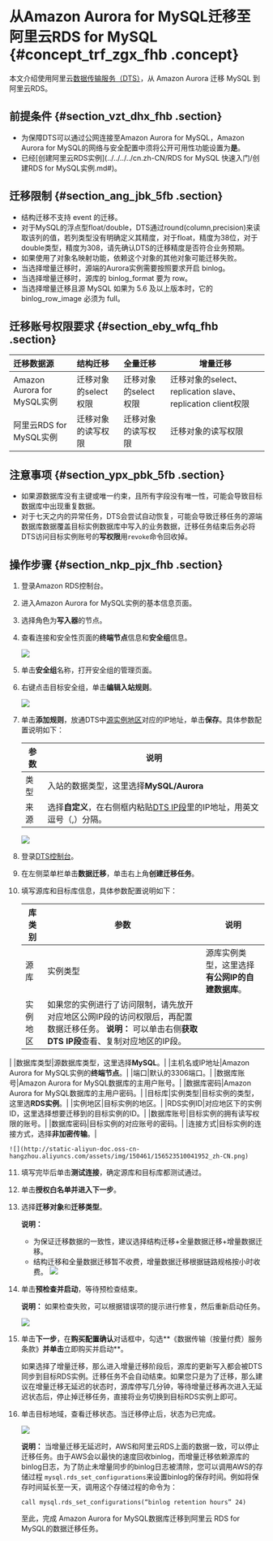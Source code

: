 # 从Amazon Aurora for MySQL迁移至阿里云RDS for MySQL {#concept_trf_zgx_fhb .concept}

本文介绍使用阿里云[数据传输服务（DTS）](https://help.aliyun.com/product/26590.html)，从 Amazon Aurora 迁移 MySQL 到阿里云RDS。

## 前提条件 {#section_vzt_dhx_fhb .section}

-   为保障DTS可以通过公网连接至Amazon Aurora for MySQL，Amazon Aurora for MySQL的网络与安全配置中须将公开可用性功能设置为**是**。
-   已经[创建阿里云RDS实例](../../../../cn.zh-CN/RDS for MySQL 快速入门/创建RDS for MySQL实例.md#)。

## 迁移限制 {#section_ang_jbk_5fb .section}

-   结构迁移不支持 event 的迁移。
-   对于MySQL的浮点型float/double，DTS通过round\(column,precision\)来读取该列的值，若列类型没有明确定义其精度，对于float，精度为38位，对于double类型，精度为308，请先确认DTS的迁移精度是否符合业务预期。
-   如果使用了对象名映射功能，依赖这个对象的其他对象可能迁移失败。
-   当选择增量迁移时，源端的Aurora实例需要按照要求开启 binlog。
-   当选择增量迁移时，源库的 binlog\_format 要为 row。
-   当选择增量迁移且源 MySQL 如果为 5.6 及以上版本时，它的 binlog\_row\_image 必须为 full。

## 迁移账号权限要求 {#section_eby_wfq_fhb .section}

|迁移数据源|结构迁移|全量迁移|增量迁移|
|:----|:---|:---|----|
|Amazon Aurora for MySQL实例|迁移对象的select权限|迁移对象的select权限|迁移对象的select、replication slave、replication client权限|
|阿里云RDS for MySQL实例|迁移对象的读写权限|迁移对象的读写权限|迁移对象的读写权限|

## 注意事项 {#section_ypx_pbk_5fb .section}

-   如果源数据库没有主键或唯一约束，且所有字段没有唯一性，可能会导致目标数据库中出现重复数据。
-   对于七天之内的异常任务，DTS会尝试自动恢复，可能会导致迁移任务的源端数据库数据覆盖目标实例数据库中写入的业务数据，迁移任务结束后务必将DTS访问目标实例账号的**写权限**用`revoke`命令回收掉。

## 操作步骤 {#section_nkp_pjx_fhb .section}

1.  登录Amazon RDS控制台。
2.  进入Amazon Aurora for MySQL实例的基本信息页面。
3.  选择角色为**写入器**的节点。
4.  查看连接和安全性页面的**终端节点**信息和**安全组**信息。

    ![](http://static-aliyun-doc.oss-cn-hangzhou.aliyuncs.com/assets/img/150461/156523510041949_zh-CN.png)

5.  单击**安全组**名称，打开安全组的管理页面。
6.  右键点击目标安全组，单击**编辑入站规则**。

    ![](http://static-aliyun-doc.oss-cn-hangzhou.aliyuncs.com/assets/img/150461/156523510041950_zh-CN.png)

7.  单击**添加规则**，放通DTS中[源实例地区](#table_jwb_1ns_ngb)对应的IP地址，单击**保存**。具体参数配置说明如下：

    |参数|说明|
    |--|--|
    |类型|入站的数据类型，这里选择**MySQL/Aurora**|
    |来源|选择**自定义**，在右侧框内粘贴[DTS IP段](https://help.aliyun.com/document_detail/84900.html)里的IP地址，用英文逗号（,）分隔。|

    ![](http://static-aliyun-doc.oss-cn-hangzhou.aliyuncs.com/assets/img/150461/156523510041951_zh-CN.png)

8.  登录[DTS控制台](https://dts.console.aliyun.com/)。
9.  在左侧菜单栏单击**数据迁移**，单击右上角**创建迁移任务**。
10. 填写源库和目标库信息，具体参数配置说明如下：

    |库类别|参数|说明|
    |---|--|--|
    |源库|实例类型|源库实例类型，这里选择**有公网IP的自建数据库**。|
    |实例地区|如果您的实例进行了访问限制，请先放开对应地区公网IP段的访问权限后，再配置数据迁移任务。 **说明：** 可以单击右侧**获取DTS IP段**查看、复制对应地区的IP段。

 |
    |数据库类型|源数据库类型，这里选择**MySQL**。|
    |主机名或IP地址|Amazon Aurora for MySQL实例的**终端节点**。|
    |端口|默认的3306端口。|
    |数据库账号|Amazon Aurora for MySQL数据库的主用户账号。|
    |数据库密码|Amazon Aurora for MySQL数据库的主用户密码。|
    |目标库|实例类型|目标实例的类型，这里选**RDS实例**。|
    |实例地区|目标实例的地区。|
    |RDS实例ID|对应地区下的实例ID，这里选择想要迁移到的目标实例的ID。|
    |数据库账号|目标实例的拥有读写权限的账号。|
    |数据库密码|目标实例的对应账号的密码。|
    |连接方式|目标实例的连接方式，选择**非加密传输**。|

    ![](http://static-aliyun-doc.oss-cn-hangzhou.aliyuncs.com/assets/img/150461/156523510041952_zh-CN.png)

11. 填写完毕后单击**测试连接**，确定源库和目标库都测试通过。
12. 单击**授权白名单并进入下一步**。
13. 选择**迁移对象**和**迁移类型**。

    **说明：** 

    -   为保证迁移数据的一致性，建议选择结构迁移+全量数据迁移+增量数据迁移。
    -   结构迁移和全量数据迁移暂不收费，增量数据迁移根据链路规格按小时收费。
    ![](http://static-aliyun-doc.oss-cn-hangzhou.aliyuncs.com/assets/img/150461/156523510041953_zh-CN.png)

14. 单击**预检查并启动**，等待预检查结束。

    **说明：** 如果检查失败，可以根据错误项的提示进行修复，然后重新启动任务。

    ![](http://static-aliyun-doc.oss-cn-hangzhou.aliyuncs.com/assets/img/150461/156523510141954_zh-CN.png)

15. 单击**下一步**，在**购买配置确认**对话框中，勾选**《数据传输（按量付费）服务条款》**并单击**立即购买并启动**。

    如果选择了增量迁移，那么进入增量迁移阶段后，源库的更新写入都会被DTS同步到目标RDS实例。迁移任务不会自动结束。如果您只是为了迁移，那么建议在增量迁移无延迟的状态时，源库停写几分钟，等待增量迁移再次进入无延迟状态后，停止掉迁移任务，直接将业务切换到目标RDS实例上即可。

16. 单击目标地域，查看迁移状态。当迁移停止后，状态为已完成。

    ![](http://static-aliyun-doc.oss-cn-hangzhou.aliyuncs.com/assets/img/150461/156523510141955_zh-CN.png)

    **说明：** 当增量迁移无延迟时，AWS和阿里云RDS上面的数据一致，可以停止迁移任务。由于AWS会以最快的速度回收binlog，而增量迁移依赖源库的binlog日志，为了防止未增量同步的binlog日志被清除，您可以调用AWS的存储过程 `mysql.rds_set_configurations`来设置binlog的保存时间。例如将保存时间延长至一天，调用这个存储过程的命令为：

    ``` {#codeblock_ecn_ifh_7as}
    call mysql.rds_set_configurations(“binlog retention hours” 24)
    ```

    至此，完成 Amazon Aurora for MySQL数据库迁移到阿里云 RDS for MySQL的数据迁移任务。



